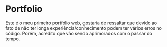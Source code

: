# Portfolio
Este é o meu primeiro portfólio web, gostaria de ressaltar que devido ao fato de não ter longa experiência/conhecimento podem ter vários erros no código. Porém, acredito que vão sendo aprimorados com o passar do tempo.
